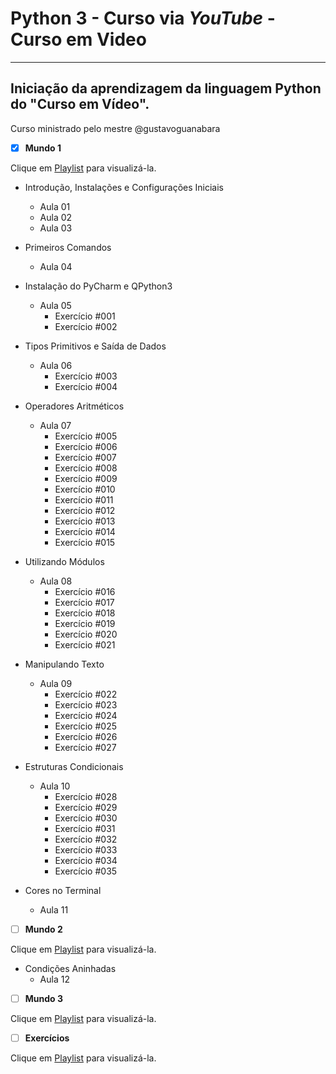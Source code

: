 # Python 3 - Curso via *YouTube* - Curso em Video
---
## Iniciação da aprendizagem da linguagem Python do "Curso em Vídeo".
Curso ministrado pelo mestre @gustavoguanabara
- [x] **Mundo 1**

Clique em [Playlist](https://www.youtube.com/watch?v=S9uPNppGsGo&list=PLHz_AreHm4dlKP6QQCekuIPky1CiwmdI6&pp=iAQB) para visualizá-la.

* Introdução, Instalações e Configurações Iniciais
    * Aula 01
    * Aula 02
    * Aula 03

* Primeiros Comandos
    * Aula 04

* Instalação do PyCharm e QPython3
    * Aula 05
        * Exercício \#001
        * Exercício \#002

* Tipos Primitivos e Saída de Dados
    * Aula 06
        * Exercício \#003
        * Exercício \#004

* Operadores Aritméticos
    * Aula 07
        * Exercício \#005
        * Exercício \#006
        * Exercício \#007
        * Exercício \#008
        * Exercício \#009
        * Exercício \#010
        * Exercício \#011
        * Exercício \#012
        * Exercício \#013
        * Exercício \#014
        * Exercício \#015

* Utilizando Módulos
    * Aula 08
        * Exercício \#016
        * Exercício \#017
        * Exercício \#018
        * Exercício \#019
        * Exercício \#020
        * Exercício \#021

* Manipulando Texto
    * Aula 09
        * Exercício \#022
        * Exercício \#023
        * Exercício \#024
        * Exercício \#025
        * Exercício \#026
        * Exercício \#027

* Estruturas Condicionais
    * Aula 10
        * Exercício \#028
        * Exercício \#029
        * Exercício \#030
        * Exercício \#031
        * Exercício \#032
        * Exercício \#033
        * Exercício \#034
        * Exercício \#035

* Cores no Terminal
    * Aula 11

- [ ] **Mundo 2**

Clique em [Playlist](https://www.youtube.com/watch?v=nJkVHusJp6E&list=PLHz_AreHm4dk_nZHmxxf_J0WRAqy5Czye&pp=iAQB) para visualizá-la.

* Condições Aninhadas
    * Aula 12

- [ ] **Mundo 3**

Clique em [Playlist](https://www.youtube.com/watch?v=0LB3FSfjvao&list=PLHz_AreHm4dksnH2jVTIVNviIMBVYyFnH&pp=iAQB) para visualizá-la.

- [ ] **Exercícios**

Clique em [Playlist](https://www.youtube.com/playlist?list=PLHz_AreHm4dm6wYOIW20Nyg12TAjmMGT-) para visualizá-la.
